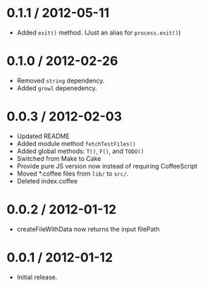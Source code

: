 0.1.1 / 2012-05-11
==================
* Added `exit()` method. (Just an alias for `process.exit()`)

0.1.0 / 2012-02-26
==================
* Removed `string` dependency.
* Added `growl` depenedency.

0.0.3 / 2012-02-03
==================
* Updated README
* Added module method `fetchTestFiles()`
* Added global methods: `T()`, `F()`, and `TODO()`
* Switched from Make to Cake
* Provide pure JS version now instead of requiring CoffeeScript
* Moved *.coffee files from `lib/` to `src/`.
* Deleted index.coffee

0.0.2 / 2012-01-12
==================
* createFileWithData now returns the input filePath

0.0.1 / 2012-01-12
==================
* Initial release.
